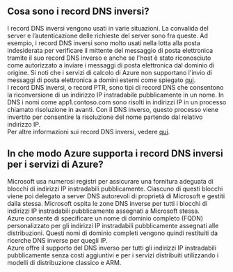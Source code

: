## Cosa sono i record DNS inversi?
I record DNS inversi vengono usati in varie situazioni. La convalida del server e l’autenticazione delle richieste del server sono fra queste. Ad esempio, i record DNS inversi sono molto usati nella lotta alla posta indesiderata per verificare il mittente del messaggio di posta elettronica tramite il suo record DNS inverso e anche se l'host è stato riconosciuto come autorizzato a inviare i messaggi di posta elettronica dal dominio di origine. Si noti che i servizi di calcolo di Azure non supportano l'invio di messaggi di posta elettronica a domini esterni come spiegato [qui](https://blogs.msdn.microsoft.com/mast/2016/04/04/sending-e-mail-from-azure-compute-resource-to-external-domains/). <BR> I record DNS inversi, o record PTR, sono tipi di record DNS che consentono la riconversione di un indirizzo IP instradabile pubblicamente in un nome. In DNS i nomi come app1.contoso.com sono risolti in indirizzi IP in un processo chiamato risoluzione in avanti. Con il DNS inverso, questo processo viene invertito per consentire la risoluzione del nome partendo dal relativo indirizzo IP.<BR> Per altre informazioni sui record DNS inversi, vedere [qui](http://en.wikipedia.org/wiki/Reverse_DNS_lookup).<BR>

## In che modo Azure supporta i record DNS inversi per i servizi di Azure?
Microsoft usa numerosi registri per assicurare una fornitura adeguata di blocchi di indirizzi IP instradabili pubblicamente. Ciascuno di questi blocchi viene poi delegato a server DNS autorevoli di proprietà di Microsoft e gestiti dalla stessa. Microsoft ospita le zone DNS inverse per tutti i blocchi di indirizzi IP instradabili pubblicamente assegnati a Microsoft stessa. <BR> Azure consente di specificare un nome di dominio completo (FQDN) personalizzato per gli indirizzi IP instradabili pubblicamente assegnati alle distribuzioni. Questi nomi di dominio completi vengono quindi restituiti da ricerche DNS inverse per quegli IP.<BR> Azure offre il supporto del DNS inverso per tutti gli indirizzi IP instradabili pubblicamente senza costi aggiuntivi e per i servizi distribuiti utilizzando i modelli di distribuzione classico e ARM.

<!---HONumber=AcomDC_0907_2016-->